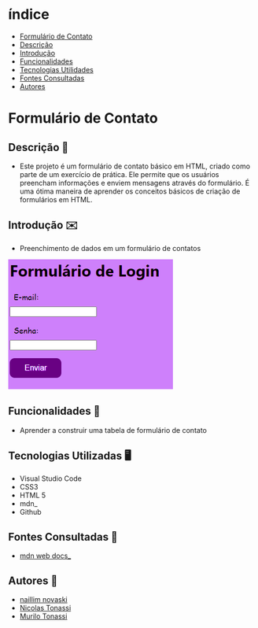 # índice
 
* [Formulário de Contato](#form-contato)
* [Descrição](#descrição)
* [Introdução](#introdução)
* [Funcionalidades](#funcionalidades)
* [Tecnologias Utilidades](#tecnologias-utilizadas)
* [Fontes Consultadas](#fontes-consultadas)
* [Autores](#autores)
 
# Formulário de Contato
 
## Descrição 📖
- Este projeto é um formulário de contato básico em HTML, criado como parte de um exercício de prática. Ele permite que os usuários preencham informações e enviem mensagens através do formulário. É uma ótima maneira de aprender os conceitos básicos de criação de formulários em HTML.
 
## Introdução ✉️
- Preenchimento de dados em um formulário de contatos  


![](imagem.png)
 
## Funcionalidades 🧠
- Aprender a construir uma tabela de formulário de contato
 
## Tecnologias Utilizadas 🖥️
- Visual Studio Code
- CSS3
- HTML 5
- mdn_
- Github
 
## Fontes Consultadas 🔗
- [mdn web docs_](https://developer.mozilla.org)
 
## Autores 👥
- [naillim novaski](https://github.com/naillimnovaski)
- [Nicolas Tonassi](https://github.com/nicolas-tonassi)
- [Murilo Tonassi](https://github.com/murilo-tonassi)
